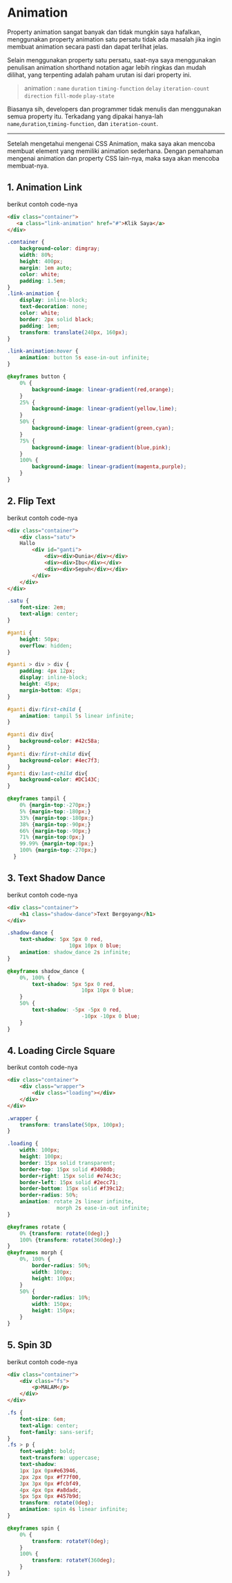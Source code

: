 # Animation

Property animation sangat banyak dan tidak mungkin saya hafalkan, menggunakan property animation satu persatu tidak ada masalah jika ingin membuat animation secara pasti dan dapat terlihat jelas.

Selain menggunakan property satu persatu, saat-nya saya menggunakan penulisan animation shorthand notation agar lebih ringkas dan mudah dilihat, yang terpenting adalah paham urutan isi dari property ini.

> animation : `name` `duration` `timing-function` `delay` `iteration-count` `direction` `fill-mode` `play-state`

Biasanya sih, developers dan programmer tidak menulis dan menggunakan semua property itu. Terkadang yang dipakai hanya-lah `name`,`duration`,`timing-function`, dan `iteration-count`.

<hr>

Setelah mengetahui mengenai CSS Animation, maka saya akan mencoba membuat element yang memiliki animation sederhana. Dengan pemahaman mengenai animation dan property CSS lain-nya, maka saya akan mencoba membuat-nya.


## 1. Animation Link

berikut contoh code-nya

```html
<div class="container">
   <a class="link-animation" href="#">Klik Saya</a>
</div>
```

```css
.container {
    background-color: dimgray;
    width: 80%;
    height: 400px;
    margin: 1em auto;
    color: white;
    padding: 1.5em;
}
.link-animation {
    display: inline-block;
    text-decoration: none;
    color: white;
    border: 2px solid black;
    padding: 1em;
    transform: translate(240px, 160px);
}

.link-animation:hover {
    animation: button 5s ease-in-out infinite;
}

@keyframes button {
    0% {
        background-image: linear-gradient(red,orange);
    }
    25% {
        background-image: linear-gradient(yellow,lime);
    }
    50% {
        background-image: linear-gradient(green,cyan);
    }
    75% {
        background-image: linear-gradient(blue,pink);
    }
    100% {
        background-image: linear-gradient(magenta,purple);
    }
}
```

## 2. Flip Text

berikut contoh code-nya

```html
<div class="container">
    <div class="satu">
    Hallo
        <div id="ganti">
            <div><div>Dunia</div></div>
            <div><div>Ibu</div></div>
            <div><div>Sepuh</div></div>
        </div>
    </div>
</div>
```

```css
.satu {
    font-size: 2em;
    text-align: center;
}

#ganti {
    height: 50px;
    overflow: hidden;
}

#ganti > div > div {
    padding: 4px 12px;
    display: inline-block;
    height: 45px;
    margin-bottom: 45px;
}

#ganti div:first-child {
    animation: tampil 5s linear infinite;
}

#ganti div div{
    background-color: #42c58a;
}
#ganti div:first-child div{
    background-color: #4ec7f3;
}
#ganti div:last-child div{
    background-color: #DC143C;
}

@keyframes tampil {
    0% {margin-top:-270px;}
    5% {margin-top:-180px;}
    33% {margin-top:-180px;}
    38% {margin-top:-90px;}
    66% {margin-top:-90px;}
    71% {margin-top:0px;}
    99.99% {margin-top:0px;}
    100% {margin-top:-270px;}
  }
```

## 3. Text Shadow Dance

berikut contoh code-nya

```html
<div class="container">
    <h1 class="shadow-dance">Text Bergoyang</h1>
</div>
```

```css
.shadow-dance {
    text-shadow: 5px 5px 0 red,
                    10px 10px 0 blue;
    animation: shadow_dance 2s infinite;
}

@keyframes shadow_dance {
    0%, 100% {
        text-shadow: 5px 5px 0 red,
                        10px 10px 0 blue;
    }
    50% {
        text-shadow: -5px -5px 0 red,
                        -10px -10px 0 blue;
    }
}
```

## 4. Loading Circle Square

berikut contoh code-nya

```html
<div class="container">
    <div class="wrapper">
        <div class="loading"></div>
    </div>
</div>
```

```css
.wrapper {
    transform: translate(50px, 100px);
}

.loading {
    width: 100px;
    height: 100px;
    border: 15px solid transparent;
    border-top: 15px solid #3498db;
    border-right: 15px solid #e74c3c;
    border-left: 15px solid #2ecc71;
    border-bottom: 15px solid #f39c12;
    border-radius: 50%;
    animation: rotate 2s linear infinite,
                morph 2s ease-in-out infinite;
}

@keyframes rotate {
    0% {transform: rotate(0deg);}
    100% {transform: rotate(360deg);}
}
@keyframes morph {
    0%, 100% {
        border-radius: 50%;
        width: 100px;
        height: 100px;
    }
    50% {
        border-radius: 10%;
        width: 150px;
        height: 150px;
    }
}
```

## 5. Spin 3D

berikut contoh code-nya

```html
<div class="container">
    <div class="fs">
        <p>MALAM</p>
    </div>
</div>
```

```css
.fs {
    font-size: 6em;
    text-align: center;
    font-family: sans-serif;
}
.fs > p {
    font-weight: bold;
    text-transform: uppercase;
    text-shadow: 
    1px 1px 0px#e63946,
    2px 2px 0px #f77f00,
    3px 3px 0px #fcbf49,
    4px 4px 0px #a8dadc,
    5px 5px 0px #457b9d;
    transform: rotate(0deg);
    animation: spin 4s linear infinite;
}

@keyframes spin {
    0% {
        transform: rotateY(0deg);
    }
    100% {
        transform: rotateY(360deg);
    }
}
```